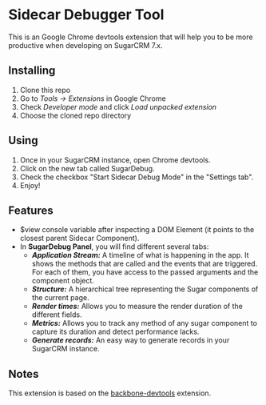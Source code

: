 Sidecar Debugger Tool
========================
This is an Google Chrome devtools extension that will help you to be more productive when developing on SugarCRM 7.x.

Installing
----------

1. Clone this repo
2. Go to *Tools -> Extensions* in Google Chrome
3. Check *Developer mode* and click *Load unpacked extension*
4. Choose the cloned repo directory

Using
-----
1. Once in your SugarCRM instance, open Chrome devtools.
2. Click on the new tab called SugarDebug.
3. Check the checkbox "Start Sidecar Debug Mode" in the "Settings tab".
4. Enjoy!

Features
----------

* $view console variable after inspecting a DOM Element (it points to the closest parent Sidecar Component).
* In **SugarDebug Panel**, you will find different several tabs:
  * ***Application Stream:*** A timeline of what is happening in the app. It shows the methods that are called and the events that are triggered. For each of them, you have access to the passed arguments and the component object.
  * ***Structure:*** A hierarchical tree representing the Sugar components of the current page.
  * ***Render times:*** Allows you to measure the render duration of the different fields.
  * ***Metrics:*** Allows you to track any method of any sugar component to capture its duration and detect performance lacks.
  * ***Generate records:*** An easy way to generate records in your SugarCRM instance.

Notes
-------

This extension is based on the [backbone-devtools](https://github.com/spect88/backbone-devtools) extension.
